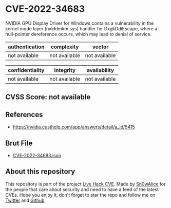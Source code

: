 # CVE-2022-34683

NVIDIA GPU Display Driver for Windows contains a vulnerability in the kernel mode layer (nvlddmkm.sys) handler for DxgkDdiEscape, where a null-pointer dereference occurs, which may lead to denial of service.

| authentication | complexity | vector |
| --- | --- | --- |
| not available | not available | not available |

| confidentiality | integrity | availability |
| --- | --- | --- |
| not available | not available | not available |

## CVSS Score: **not available**

## References

* https://nvidia.custhelp.com/app/answers/detail/a_id/5415

## Brut File

* [CVE-2022-34683.json](./data_brut.json)



## About this repository
This repository is part of the project [Live Hack CVE](https://github.com/Live-Hack-CVE). Made by [Sn0wAlice](https://github.com/Sn0wAlice) for the people that care about security and need to have a feed of the latest CVEs. Hope you enjoy it, don't forget to star the repo and follow me on [Twitter](https://twitter.com/Sn0wAlice) and [Github](https://github.com/Sn0wAlice)